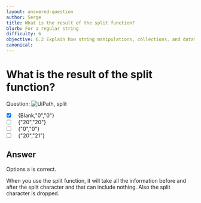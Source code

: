 ```yaml
---
layout: answered-question
author: Serge
title: What is the result of the split function?
blurb: For a regular string
difficulty: 6
objective: 6.2 Explain how string manipulations, collections, and datatables are used for data manipulation
canonical: 
---
```


<h1>What is the result of the split function?</h1>

Question: <img src="https://github.com/uipath-certification/uipath-certification.github.io/asset/split2020.jpg" class="img-fluid" alt="UiPath, split">

- [X] &nbsp;  {Blank,"0","0"}
- [ ] &nbsp;  {"20","20"}
- [ ] &nbsp;  {"0","0"}
- [ ] &nbsp;  {"20","21"}

## Answer

Options a is correct.

When you use the split function, it will take all the information before and after the split character and that can include nothing.  Also the split character is dropped.
